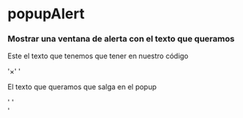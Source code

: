 # popupAlert
### Mostrar una ventana de alerta con el texto que queramos

Este el texto que tenemos que tener en nuestro código


*<!-- Modal content -->*
    <div class="modal-content">
    '<span class="close">&times;</span>' 
    '<p>El texto que queramos que salga en el popup</p>'
  '</div>'

